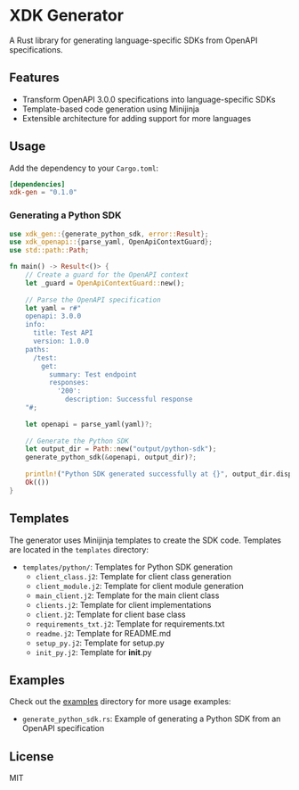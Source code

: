 # XDK Generator

A Rust library for generating language-specific SDKs from OpenAPI specifications.

## Features

- Transform OpenAPI 3.0.0 specifications into language-specific SDKs
- Template-based code generation using Minijinja
- Extensible architecture for adding support for more languages

## Usage

Add the dependency to your `Cargo.toml`:

```toml
[dependencies]
xdk-gen = "0.1.0"
```

### Generating a Python SDK

```rust
use xdk_gen::{generate_python_sdk, error::Result};
use xdk_openapi::{parse_yaml, OpenApiContextGuard};
use std::path::Path;

fn main() -> Result<()> {
    // Create a guard for the OpenAPI context
    let _guard = OpenApiContextGuard::new();
    
    // Parse the OpenAPI specification
    let yaml = r#"
    openapi: 3.0.0
    info:
      title: Test API
      version: 1.0.0
    paths:
      /test:
        get:
          summary: Test endpoint
          responses:
            '200':
              description: Successful response
    "#;
    
    let openapi = parse_yaml(yaml)?;
    
    // Generate the Python SDK
    let output_dir = Path::new("output/python-sdk");
    generate_python_sdk(&openapi, output_dir)?;
    
    println!("Python SDK generated successfully at {}", output_dir.display());
    Ok(())
}
```

## Templates

The generator uses Minijinja templates to create the SDK code. Templates are located in the `templates` directory:

- `templates/python/`: Templates for Python SDK generation
  - `client_class.j2`: Template for client class generation
  - `client_module.j2`: Template for client module generation
  - `main_client.j2`: Template for the main client class
  - `clients.j2`: Template for client implementations
  - `client.j2`: Template for client base class
  - `requirements_txt.j2`: Template for requirements.txt
  - `readme.j2`: Template for README.md
  - `setup_py.j2`: Template for setup.py
  - `init_py.j2`: Template for __init__.py

## Examples

Check out the [examples](examples) directory for more usage examples:

- `generate_python_sdk.rs`: Example of generating a Python SDK from an OpenAPI specification

## License

MIT 